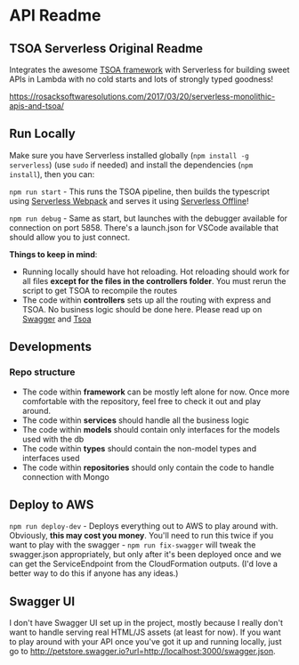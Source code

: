 # API Readme

## TSOA Serverless Original Readme

Integrates the awesome [TSOA framework](https://github.com/lukeautry/tsoa) with Serverless for building sweet APIs in
Lambda with no cold starts and lots of strongly typed goodness!

<https://rosacksoftwaresolutions.com/2017/03/20/serverless-monolithic-apis-and-tsoa/>

## Run Locally

Make sure you have Serverless installed globally (`npm install -g serverless`) (use `sudo` if needed) and install the dependencies (`npm install`), then you can:

`npm run start` - This runs the TSOA pipeline, then builds the typescript using [Serverless Webpack](https://github.com/elastic-coders/serverless-webpack) and serves it using [Serverless Offline](https://github.com/dherault/serverless-offline)!

`npm run debug` - Same as start, but launches with the debugger available for connection on port 5858.  There's a launch.json for VSCode available that should allow you to just connect.

**Things to keep in mind**:
- Running locally should have hot reloading. Hot reloading should work for all files __except for the files in the controllers folder__. You must rerun the script to get TSOA to recompile the routes
- The code within **controllers** sets up all the routing with express and TSOA. No business logic should be done here. Please read up on [Swagger](https://swagger.io/docs/specification/2-0/what-is-swagger/) and [Tsoa](https://github.com/lukeautry/tsoa#readme)
## Developments

### Repo structure
- The code within **framework** can be mostly left alone for now. Once more comfortable with the repository, feel free to check it out and play around.
- The code within **services** should handle all the business logic
- The code within **models** should contain only interfaces for the models used with the db
- The code within **types** should contain the non-model types and interfaces used
- The code within **repositories** should only contain the code to handle connection with Mongo 

## Deploy to AWS

`npm run deploy-dev` - Deploys everything out to AWS to play around with.  Obviously, **this may cost you money**.  You'll need to run this twice if you want to play with the
swagger - `npm run fix-swagger` will tweak the swagger.json appropriately, but only after it's been deployed once and we can get the ServiceEndpoint from the CloudFormation outputs.  (I'd love a better way to do this if anyone has any ideas.)

## Swagger UI

I don't have Swagger UI set up in the project, mostly because I really don't want to handle serving real HTML/JS assets (at least for now).  If you want to play around with your API once you've got it up and running locally, just go to <http://petstore.swagger.io?url=http://localhost:3000/swagger.json>.